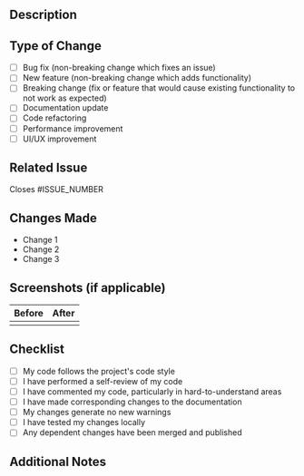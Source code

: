 ## Description

<!-- Provide a brief description of the changes in this PR -->

## Type of Change

<!-- Mark the relevant option with an "x" -->

- [ ] Bug fix (non-breaking change which fixes an issue)
- [ ] New feature (non-breaking change which adds functionality)
- [ ] Breaking change (fix or feature that would cause existing functionality to not work as expected)
- [ ] Documentation update
- [ ] Code refactoring
- [ ] Performance improvement
- [ ] UI/UX improvement

## Related Issue

<!-- Link to the issue this PR addresses (if applicable) -->

Closes #ISSUE_NUMBER

## Changes Made

<!-- List the specific changes made in this PR -->

- Change 1 
- Change 2
- Change 3

## Screenshots (if applicable)

<!-- Add screenshots to help explain your changes -->

| Before | After |
| ------ | ----- |
|        |       |

## Checklist

<!-- Mark completed items with an "x" -->

- [ ] My code follows the project's code style
- [ ] I have performed a self-review of my code
- [ ] I have commented my code, particularly in hard-to-understand areas
- [ ] I have made corresponding changes to the documentation
- [ ] My changes generate no new warnings
- [ ] I have tested my changes locally
- [ ] Any dependent changes have been merged and published

## Additional Notes

<!-- Add any additional information or context about the PR -->
